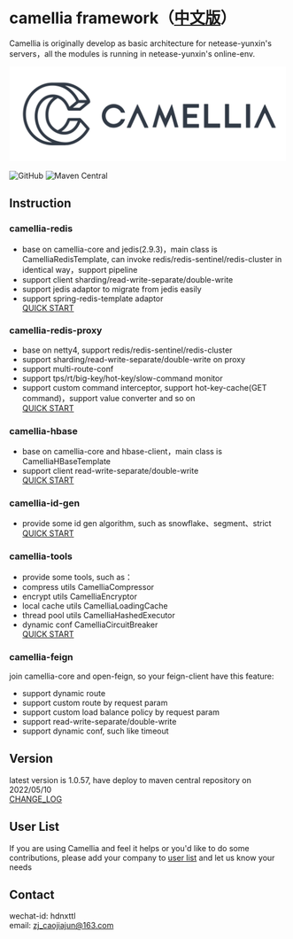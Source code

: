 # camellia framework（[中文版](README.md)）
Camellia is originally develop as basic architecture for netease-yunxin's servers，all the modules is running in netease-yunxin's online-env.

<img src="/docs/img/logo.png" width = "500"/>
 
![GitHub](https://img.shields.io/badge/license-MIT-green.svg)
![Maven Central](https://maven-badges.herokuapp.com/maven-central/com.netease.nim/camellia/badge.svg)
  
## Instruction
### camellia-redis  
* base on camellia-core and jedis(2.9.3)，main class is CamelliaRedisTemplate, can invoke redis/redis-sentinel/redis-cluster in identical way，support pipeline    
* support client sharding/read-write-separate/double-write   
* support jedis adaptor to migrate from jedis easily   
* support spring-redis-template adaptor  
[QUICK START](/docs/redis-template/redis-template.md)
### camellia-redis-proxy  
* base on netty4, support redis/redis-sentinel/redis-cluster  
* support sharding/read-write-separate/double-write on proxy  
* support multi-route-conf            
* support tps/rt/big-key/hot-key/slow-command monitor  
* support custom command interceptor, support hot-key-cache(GET command)，support value converter and so on    
[QUICK START](/docs/redis-proxy/redis-proxy-en.md)  
### camellia-hbase  
* base on camellia-core and hbase-client，main class is CamelliaHBaseTemplate    
* support client read-write-separate/double-write  
[QUICK START](/docs/hbase-template/hbase-template.md)  
### camellia-id-gen
* provide some id gen algorithm, such as snowflake、segment、strict       
[QUICK START](/docs/id-gen/id-gen.md)
### camellia-tools  
* provide some tools, such as：    
* compress utils CamelliaCompressor   
* encrypt utils CamelliaEncryptor   
* local cache utils CamelliaLoadingCache   
* thread pool utils CamelliaHashedExecutor   
* dynamic conf CamelliaCircuitBreaker  
[QUICK START](/docs/tools/tools.md)   

### camellia-feign
join camellia-core and open-feign, so your feign-client have this feature: 
* support dynamic route
* support custom route by request param
* support custom load balance policy by request param
* support read-write-separate/double-write
* support dynamic conf, such like timeout

## Version
latest version is 1.0.57, have deploy to maven central repository on 2022/05/10  
[CHANGE_LOG](/update-en.md)  

## User List
If you are using Camellia and feel it helps or you'd like to do some contributions, please add your company to [user list](https://github.com/netease-im/camellia/issues/10) and let us know your needs 

## Contact
wechat-id: hdnxttl  
email: zj_caojiajun@163.com  